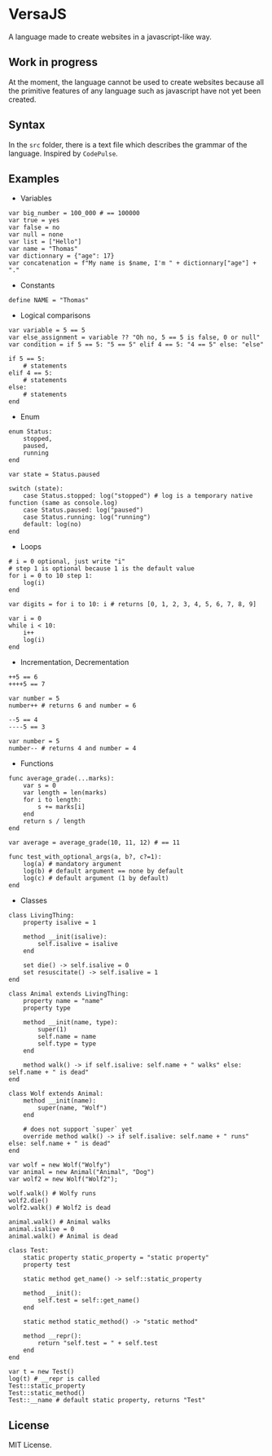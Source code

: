 # VersaJS

A language made to create websites in a javascript-like way.

## Work in progress

At the moment, the language cannot be used to create websites because all the primitive features of any language such as javascript have not yet been created.

## Syntax

In the `src` folder, there is a text file which describes the grammar of the language. Inspired by `CodePulse`.

## Examples

* Variables

```
var big_number = 100_000 # == 100000
var true = yes
var false = no
var null = none
var list = ["Hello"]
var name = "Thomas"
var dictionnary = {"age": 17}
var concatenation = f"My name is $name, I'm " + dictionnary["age"] + "."
```

* Constants

```
define NAME = "Thomas"
```

* Logical comparisons

```
var variable = 5 == 5
var else_assignment = variable ?? "Oh no, 5 == 5 is false, 0 or null"
var condition = if 5 == 5: "5 == 5" elif 4 == 5: "4 == 5" else: "else"

if 5 == 5:
    # statements
elif 4 == 5:
    # statements
else:
    # statements
end
```

* Enum

```
enum Status:
    stopped,
    paused,
    running
end

var state = Status.paused

switch (state):
    case Status.stopped: log("stopped") # log is a temporary native function (same as console.log)
    case Status.paused: log("paused")
    case Status.running: log("running")
    default: log(no)
end
```

* Loops

```
# i = 0 optional, just write "i"
# step 1 is optional because 1 is the default value
for i = 0 to 10 step 1:
    log(i)
end

var digits = for i to 10: i # returns [0, 1, 2, 3, 4, 5, 6, 7, 8, 9]
```

```
var i = 0
while i < 10:
    i++
    log(i)
end
```

* Incrementation, Decrementation

```
++5 == 6
++++5 == 7

var number = 5
number++ # returns 6 and number = 6
```

```
--5 == 4
----5 == 3

var number = 5
number-- # returns 4 and number = 4
```

* Functions

```
func average_grade(...marks):
    var s = 0
    var length = len(marks)
    for i to length:
        s += marks[i]
    end
    return s / length
end

var average = average_grade(10, 11, 12) # == 11
```

```
func test_with_optional_args(a, b?, c?=1):
    log(a) # mandatory argument
    log(b) # default argument == none by default
    log(c) # default argument (1 by default)
end
```

* Classes

```
class LivingThing:
    property isalive = 1

    method __init(isalive):
        self.isalive = isalive
    end

    set die() -> self.isalive = 0
    set resuscitate() -> self.isalive = 1
end

class Animal extends LivingThing:
    property name = "name"
    property type

    method __init(name, type):
        super(1)
        self.name = name
        self.type = type
    end

    method walk() -> if self.isalive: self.name + " walks" else: self.name + " is dead"
end

class Wolf extends Animal:
    method __init(name):
        super(name, "Wolf")
    end

    # does not support `super` yet
    override method walk() -> if self.isalive: self.name + " runs" else: self.name + " is dead"
end

var wolf = new Wolf("Wolfy")
var animal = new Animal("Animal", "Dog")
var wolf2 = new Wolf("Wolf2");

wolf.walk() # Wolfy runs
wolf2.die()
wolf2.walk() # Wolf2 is dead

animal.walk() # Animal walks
animal.isalive = 0
animal.walk() # Animal is dead
```

```
class Test:
    static property static_property = "static property"
    property test

    static method get_name() -> self::static_property

    method __init():
        self.test = self::get_name()
    end

    static method static_method() -> "static method"

    method __repr():
        return "self.test = " + self.test
    end
end

var t = new Test()
log(t) # __repr is called
Test::static_property
Test::static_method()
Test::__name # default static property, returns "Test"
```

## License

MIT License.